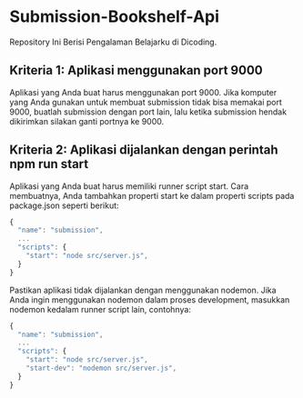 # Submission-Bookshelf-Api
Repository Ini Berisi Pengalaman Belajarku di Dicoding. 

## Kriteria 1: Aplikasi menggunakan port 9000
Aplikasi yang Anda buat harus menggunakan port 9000. Jika komputer yang Anda gunakan untuk membuat submission tidak bisa memakai port 9000,  buatlah submission dengan port lain, lalu ketika submission hendak dikirimkan silakan ganti portnya ke 9000.

## Kriteria 2: Aplikasi dijalankan dengan perintah npm run start
Aplikasi yang Anda buat harus memiliki runner script start. Cara membuatnya, Anda tambahkan properti start ke dalam properti scripts pada package.json seperti berikut:<br/>
```javascript
{
  "name": "submission",
  ...
  "scripts": {
    "start": "node src/server.js",
  }
}
``` 

Pastikan aplikasi tidak dijalankan dengan menggunakan nodemon. Jika Anda ingin menggunakan nodemon dalam proses development, masukkan nodemon kedalam runner script lain, contohnya: <br/>
```javascript
{
  "name": "submission",
  ...
  "scripts": {
    "start": "node src/server.js",
    "start-dev": "nodemon src/server.js",
  }
}
``` 
